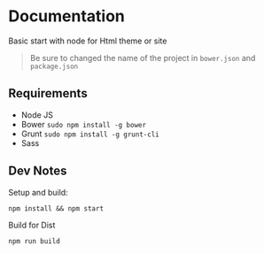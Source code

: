 # Documentation

Basic start with node for Html theme or site

> Be sure to changed the name of the project in `bower.json` and `package.json`

## Requirements

* Node JS
* Bower `sudo npm install -g bower`
* Grunt `sudo npm install -g grunt-cli`
* Sass

## Dev Notes

Setup and build:

    npm install && npm start

Build for Dist

    npm run build
